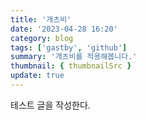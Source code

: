 ```yaml
---
title: '개츠비'
date: '2023-04-28 16:20'
category: blog
tags: ['gastby', 'github']
summary: '개츠비를 적용해봅니다.'
thumbnail: { thumbnailSrc }
update: true
---
```


테스트 글을 작성한다.
